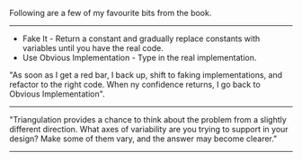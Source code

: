 
Following are a few of my favourite bits from the book.

---

* Fake It - Return a constant and gradually replace constants with variables until you have the real code.
* Use Obvious Implementation - Type in the real implementation.

"As soon as I get a red bar, I back up, shift to faking implementations, and refactor to the right code. When ny confidence returns, I go back to Obvious Implementation".

---


"Triangulation provides a chance to think about the problem from a slightly different direction. What axes of variability are you trying to support in your design? Make some of them vary, and the answer may become clearer."

---

